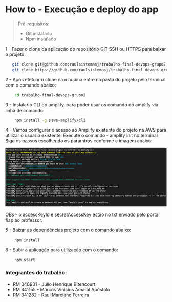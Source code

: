 # How to - Execução e deploy do app

> Pré-requisitos: 
> - Git instalado
> - Npm instalado

1 - Fazer o clone da aplicação do repositório GIT SSH ou HTTPS para baixar o projeto:
```bash
   git clone git@github.com:raulsistemasj/trabalho-final-devops-grupo2.git
   git clone https://github.com/raulsistemasj/trabalho-final-devops-grupo2.git
```
2 - Apos efetuar o clone na maquina entre na pasta do projeto pelo terminal com o comando abaixo:
```bash
    cd trabalho-final-devops-grupo2
```
3 - Instalar o CLI do amplify, para poder usar os comando do amplify via linha de comando:
```bash
    npm install -g @aws-amplify/cli
```
4 - Vamos configurar o acesso ao Amplify existente do projeto na AWS para utilizar o usuario existente:
  Execute o comando - amplify init no terminal 
  Siga os passos escolhendo os paramtros conforme a imagem abaixo:

  ![](img/configuracao.png)

  OBs - o accessKeyId e secretAccessKey estão no txt enviado pelo portal fiap ao professor. 


5 - Baixar as dependências  projeto com o comando abaixo:
```bash
    npm install
```

6 - Subir a aplicação para utilização com o comando:
```bash
    npm start
```
   







### Integrantes do trabalho:

- RM 340931 - Julio Henrique Bitencourt 
- RM 341155 - Marcos Vinicius Amaral Apóstolo
- RM 341282 - Raul Marciano Ferreira
